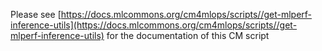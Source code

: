 Please see [https://docs.mlcommons.org/cm4mlops/scripts//get-mlperf-inference-utils](https://docs.mlcommons.org/cm4mlops/scripts//get-mlperf-inference-utils) for the documentation of this CM script
